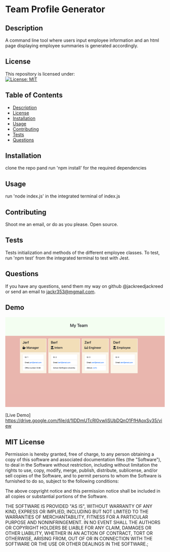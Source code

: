 
  # Team Profile Generator

  ## Description 
  
  A command line tool where users input employee information and an html page displaying employee summaries is generated accordingly.

  ## License 

  This repository is licensed under:   
  [![License: MIT](https://img.shields.io/badge/License-MIT-yellow.svg)](https://opensource.org/licenses/MIT)

  


  ## Table of Contents
  * [Description](#description)
  * [License](#license)
  * [Installation](#installation)
  * [Usage](#usage)
  * [Contributing](#contributing)
  * [Tests](#tests)
  * [Questions](#questions)

  ## Installation
  
  clone the repo pand run 'npm install' for the required dependencies

  ## Usage 
  
  run 'node index.js' in the integrated terminal of index.js

  ## Contributing 
  
  Shoot me an email, or do as you please. Open source.

  ## Tests
  
  Tests initialization and methods of the different employee classes. To test, run 'npm test' from the integrated terminal to test with Jest. 

  ## Questions 
  
  If you have any questions, send them my way on github @jackreedjackreed or send an email to jackr353@mgmail.com.

 ## Demo 

<img src="./src/team-profile-generator.png" alt="screnshot of application">

[Live Demo] https://drive.google.com/file/d/1IDDmUTcRI0vwIiSUbDQnO1FfHAoxSv35/view

  ## MIT License

  Permission is hereby granted, free of charge, to any person obtaining a copy
  of this software and associated documentation files (the "Software"), to deal
  in the Software without restriction, including without limitation the rights
  to use, copy, modify, merge, publish, distribute, sublicense, and/or sell
  copies of the Software, and to permit persons to whom the Software is
  furnished to do so, subject to the following conditions:

  The above copyright notice and this permission notice shall be included in all
  copies or substantial portions of the Software.

  THE SOFTWARE IS PROVIDED "AS IS", WITHOUT WARRANTY OF ANY KIND, EXPRESS OR
  IMPLIED, INCLUDING BUT NOT LIMITED TO THE WARRANTIES OF MERCHANTABILITY,
  FITNESS FOR A PARTICULAR PURPOSE AND NONINFRINGEMENT. IN NO EVENT SHALL THE
  AUTHORS OR COPYRIGHT HOLDERS BE LIABLE FOR ANY CLAIM, DAMAGES OR OTHER
  LIABILITY, WHETHER IN AN ACTION OF CONTRACT, TORT OR OTHERWISE, ARISING FROM,
  OUT OF OR IN CONNECTION WITH THE SOFTWARE OR THE USE OR OTHER DEALINGS IN THE
SOFTWARE.;
